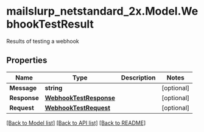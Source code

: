 # mailslurp_netstandard_2x.Model.WebhookTestResult
Results of testing a webhook

## Properties

Name | Type | Description | Notes
------------ | ------------- | ------------- | -------------
**Message** | **string** |  | [optional] 
**Response** | [**WebhookTestResponse**](WebhookTestResponse) |  | [optional] 
**Request** | [**WebhookTestRequest**](WebhookTestRequest) |  | [optional] 

[[Back to Model list]](../README#documentation-for-models) [[Back to API list]](../README#documentation-for-api-endpoints) [[Back to README]](../README)

